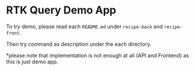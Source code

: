 # RTK Query Demo App

To try demo, please read each `README.md` under `recipe-back` and `recipe-front`.

Then try command as description under the each directory.

\*please note that implementation is not enough at all (API and Frontend) as this is just demo app.
